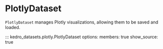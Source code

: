 # PlotlyDataset

`PlotlyDataset` manages Plotly visualizations, allowing them to be saved and loaded.

::: kedro_datasets.plotly.PlotlyDataset
    options:
        members: true
        show_source: true
